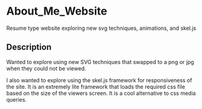 About_Me_Website
================

Resume type website exploring new svg techniques, animations, and skel.js

## Description
Wanted to explore using new SVG techniques that swapped to a png or jpg when they could not be viewed.

I also wanted to explore using the skel.js framework for responsiveness of the site. It is an extremely
lite framework that loads the required css file based on the size of the viewers screen.  It is a cool 
alternative to css media queries.

